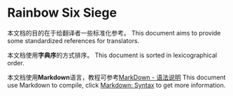 **Rainbow Six Siege**
=====================

本文档的目的在于给翻译者一些标准化参考。
This document aims to provide some standardized references for translators.

本文档使用**字典序**的方式排序。
This document is sorted in lexicographical order.

本文档使用**Markdown**语言，教程可参考[MarkDown - 语法说明](http://www.markdown.cn/)
This document use Markdown to compile, click [Markdown: Syntax](https://daringfireball.net/projects/markdown/syntax) to get more information.

